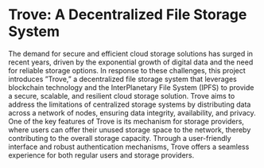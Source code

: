 #  **Trove: A Decentralized File Storage System**

The demand for secure and efficient cloud storage solutions has surged in recent years, driven by the exponential growth of digital data and the need for reliable storage options. In response to these challenges, this project introduces ”Trove,” a decentralized file storage system that leverages blockchain technology and the InterPlanetary File System (IPFS) to provide a secure, scalable, and resilient cloud storage solution. Trove aims to address the limitations of centralized storage systems by distributing data across a network of nodes, ensuring data integrity, availability, and privacy. One of the key features of Trove is its mechanism for storage providers, where users can offer their unused storage space to the network, thereby contributing to the overall storage capacity. Through a user-friendly interface and robust authentication mechanisms, Trove offers a seamless experience for both regular users and storage providers.
